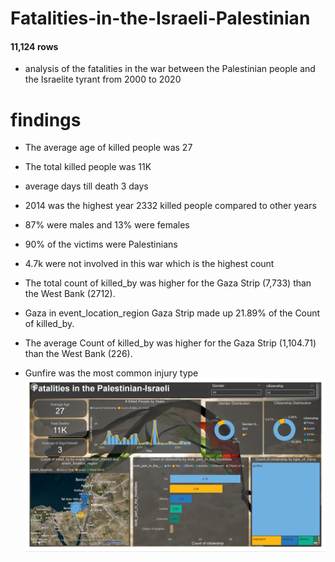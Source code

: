 # Fatalities-in-the-Israeli-Palestinian
#### 11,124 rows 
- analysis of the fatalities in the war between the Palestinian people and the Israelite tyrant from 2000 to 2020
# findings
- The average age of killed people was 27
- The total killed people was 11K
- average days till death 3 days
- 2014 was the highest year  2332 killed people compared to other years
- 87% were males and 13% were females
- 90% of the victims were Palestinians 
-  4.7k were not involved in this war which is the highest count

- The total count of killed_by was higher for the Gaza Strip (7,733) than the West Bank (2712).﻿﻿
﻿﻿
- ﻿﻿Gaza in event_location_region Gaza Strip made up 21.89% of the Count of killed_by.﻿﻿
﻿﻿
- ﻿﻿The average Count of killed_by was higher for the Gaza Strip (1,104.71) than the West Bank (226).﻿﻿

- Gunfire was the most common injury type 
  ![](https://github.com/yasmin203/Fatalities-in-the-Israeli-Palestinian/blob/main/dashboard.png)

﻿
﻿﻿
﻿
  
﻿﻿
﻿﻿
﻿﻿
﻿
